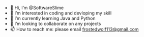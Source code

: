 - 👋 Hi, I’m @SoftwareSlime
- 👀 I’m interested in coding and devloping my skill
- 🌱 I’m currently learning Java and Python
- 💞️ I’m looking to collaborate on any projects
- 📫 How to reach me: please email frostedwolf113@gmail.com

<!---
SoftwareSlime/SoftwareSlime is a ✨ special ✨ repository because its `README.md` (this file) appears on your GitHub profile.
You can click the Preview link to take a look at your changes.
--->
